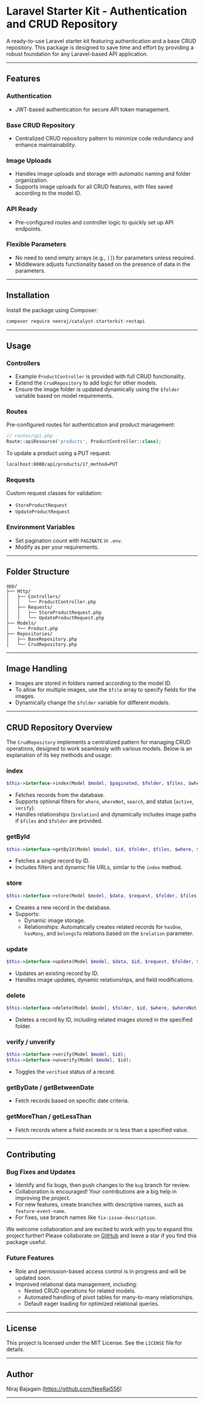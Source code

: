 # Laravel Starter Kit - Authentication and CRUD Repository

A ready-to-use Laravel starter kit featuring authentication and a base CRUD repository. This package is designed to save time and effort by providing a robust foundation for any Laravel-based API application.

---

## Features

### **Authentication**

-   JWT-based authentication for secure API token management.

### **Base CRUD Repository**

-   Centralized CRUD repository pattern to minimize code redundancy and enhance maintainability.

### **Image Uploads**

-   Handles image uploads and storage with automatic naming and folder organization.
-   Supports image uploads for all CRUD features, with files saved according to the model ID.

### **API Ready**

-   Pre-configured routes and controller logic to quickly set up API endpoints.

### **Flexible Parameters**

-   No need to send empty arrays (e.g., `[]`) for parameters unless required.
-   Middleware adjusts functionality based on the presence of data in the parameters.

---

## Installation

Install the package using Composer:

```bash
composer require neeraj/catalyst-starterkit-restapi
```

---

## Usage

### **Controllers**

-   Example `ProductController` is provided with full CRUD functionality.
-   Extend the `CrudRepository` to add logic for other models.
-   Ensure the image folder is updated dynamically using the `$folder` variable based on model requirements.

### **Routes**

Pre-configured routes for authentication and product management:

```php
// routes/api.php
Route::apiResource('products', ProductController::class);
```

To update a product using a PUT request:

```bash
localhost:8000/api/products/1?_method=PUT
```

### **Requests**

Custom request classes for validation:

-   `StoreProductRequest`
-   `UpdateProductRequest`

### **Environment Variables**

-   Set pagination count with `PAGINATE` in `.env`.
-   Modify as per your requirements.

---

## Folder Structure

```
app/
├── Http/
│   ├── Controllers/
│   │   └── ProductController.php
│   ├── Requests/
│   │   ├── StoreProductRequest.php
│   │   └── UpdateProductRequest.php
├── Models/
│   └── Product.php
├── Repositories/
│   ├── BaseRepository.php
│   └── CrudRepository.php
```

---

## Image Handling

-   Images are stored in folders named according to the model ID.
-   To allow for multiple images, use the `$file` array to specify fields for the images.
-   Dynamically change the `$folder` variable for different models.

---

## CRUD Repository Overview

The `CrudRepository` implements a centralized pattern for managing CRUD operations, designed to work seamlessly with various models. Below is an explanation of its key methods and usage:

### **index**

```php
$this->interface->index(Model $model, $paginated, $folder, $files, $where, $whereNot, $search, $active, $verify, $relation);
```

-   Fetches records from the database.
-   Supports optional filters for `where`, `whereNot`, `search`, and status (`active`, `verify`).
-   Handles relationships (`$relation`) and dynamically includes image paths if `$files` and `$folder` are provided.

### **getById**

```php
$this->interface->getById(Model $model, $id, $folder, $files, $where, $whereNot, $search, $active, $verify, $relation);
```

-   Fetches a single record by ID.
-   Includes filters and dynamic file URLs, similar to the `index` method.

### **store**

```php
$this->interface->store(Model $model, $data, $request, $folder, $files, $modified_values, $hashing_values, $relation);
```

-   Creates a new record in the database.
-   Supports:
    -   Dynamic image storage.
    -   Relationships: Automatically creates related records for `hasOne`, `hasMany`, and `belongsTo` relations based on the `$relation` parameter.

### **update**

```php
$this->interface->update(Model $model, $data, $id, $request, $folder, $files, $modified_values, $hashing_values, $where, $whereNot, $search, $active, $verify, $relation);
```

-   Updates an existing record by ID.
-   Handles image updates, dynamic relationships, and field modifications.

### **delete**

```php
$this->interface->delete(Model $model, $folder, $id, $where, $whereNot, $search, $active, $verify, $relation);
```

-   Deletes a record by ID, including related images stored in the specified folder.

### **verify / unverify**

```php
$this->interface->verify(Model $model, $id);
$this->interface->unverify(Model $model, $id);
```

-   Toggles the `verified` status of a record.

### **getByDate / getBetweenDate**

-   Fetch records based on specific date criteria.

### **getMoreThan / getLessThan**

-   Fetch records where a field exceeds or is less than a specified value.

---

## Contributing

### **Bug Fixes and Updates**

-   Identify and fix bugs, then push changes to the `bug` branch for review.
-   Collaboration is encouraged! Your contributions are a big help in improving the project.
-   For new features, create branches with descriptive names, such as `feature-event-name`.
-   For fixes, use branch names like `fix-issue-description`.

We welcome collaboration and are excited to work with you to expand this project further! Please collaborate on [GitHub](https://github.com/NeeRaj556/Laravel-StarterKit-RestApi) and leave a star if you find this package useful.

### **Future Features**

-   Role and permission-based access control is in progress and will be updated soon.
-   Improved relational data management, including:
    -   Nested CRUD operations for related models.
    -   Automated handling of pivot tables for many-to-many relationships.
    -   Default eager loading for optimized relational queries.

---

## License

This project is licensed under the MIT License. See the `LICENSE` file for details.

---

## Author

Niraj Bajagain (https://github.com/NeeRaj556)

---

